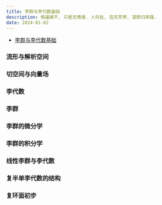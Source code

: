 ```yaml
---
title: 李群与李代数基础
description: 倚遍阑干, 只是无情绪. 人何处, 连天芳草, 望断归来路.
date: 2024-01-02
---
```


- [李群与李代数基础](https://book.douban.com/subject/35533338/)

### 流形与解析空间

### 切空间与向量场

### 李代数

### 李群

### 李群的微分学

### 李群的积分学

### 线性李群与李代数

### 复半单李代数的结构

### 复环面初步
